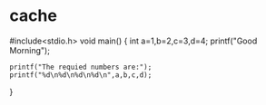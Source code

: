 # cache

#include<stdio.h>
 void main()
 {
   int a=1,b=2,c=3,d=4;
    printf("Good Morning");
    
    printf("The requied numbers are:");
    printf("%d\n%d\n%d\n%d\n",a,b,c,d);
 }
